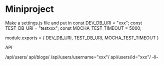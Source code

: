 # Miniproject

Make a settings.js file and put in
const DEV_DB_URI = "xxx";
const TEST_DB_URI = "testxxx";
const MOCHA_TEST_TIMEOUT = 5000;

module.exports = {
 DEV_DB_URI,
 TEST_DB_URI,
 MOCHA_TEST_TIMEOUT
}

API

/api/users/
api/blogs/
/api/users/username="xxx"/
api/users/id="xxx"/
-ll-
